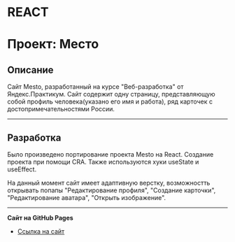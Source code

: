 # REACT
# Проект: Место

## Описание

Сайт Mesto, разработанный на курсе "Веб-разработка" от Яндекс.Практикум. Сайт содержит одну страницу, представляющую собой профиль человека(указано его имя и работа), ряд карточек с достопримечательностями России. 

____

## Разработка

Было произведено портирование проекта Mesto на React. Создание проекта при помощи CRA. Также используются хуки useState и useEffect.

На данный момент сайт имеет адаптивную верстку, возможностть открывать попапы "Редактирование профиля", "Создание карточки", "Редактирование аватара", "Открыть изображение".

____

**Сайт на GitHub Pages**
* [Ссылка на сайт](https://moulavy.github.io/mesto-react/)